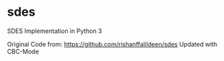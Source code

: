 # sdes
SDES Implementation in Python 3

Original Code from: https://github.com/rishanffalildeen/sdes
Updated with CBC-Mode
